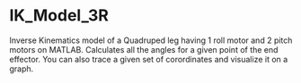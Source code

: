# IK_Model_3R
Inverse Kinematics model of a Quadruped leg having 1 roll motor and 2 pitch motors on MATLAB. Calculates all the angles for a given point of the end effector. You can also trace a given set of corordinates and visualize it on a graph. 

